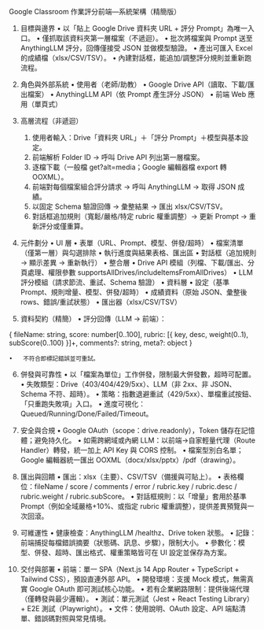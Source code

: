 Google Classroom 作業評分前端—系統架構（精簡版）

1) 目標與邊界
	•	以「貼上 Google Drive 資料夾 URL + 評分 Prompt」為唯一入口。
	•	僅抓取該資料夾第一層檔案（不遞迴）。
	•	批次將檔案與 Prompt 送至 AnythingLLM 評分，回傳僅接受 JSON 並做模型驗證。
	•	產出可匯入 Excel 的成績檔（xlsx/CSV/TSV）。
	•	內建對話框，能追加/調整評分規則並重新跑流程。

2) 角色與外部系統
	•	使用者（老師/助教）
	•	Google Drive API（讀取、下載/匯出檔案）
	•	AnythingLLM API（依 Prompt 產生評分 JSON）
	•	前端 Web 應用（單頁式）

3) 高層流程（非遞迴）
	1.	使用者輸入：Drive「資料夾 URL」＋「評分 Prompt」＋模型與基本設定。
	2.	前端解析 Folder ID → 呼叫 Drive API 列出第一層檔案。
	3.	逐檔下載（一般檔 get?alt=media；Google 編輯器檔 export 轉 OOXML）。
	4.	前端對每個檔案組合評分請求 → 呼叫 AnythingLLM → 取得 JSON 成績。
	5.	以固定 Schema 驗證回傳 → 彙整結果 → 匯出 xlsx/CSV/TSV。
	6.	對話框追加規則（寬鬆/嚴格/特定 rubric 權重調整）→ 更新 Prompt → 重新評分或僅重算。

4) 元件劃分
	•	UI 層
	•	表單（URL、Prompt、模型、併發/超時）
	•	檔案清單（僅第一層）與勾選排除
	•	執行進度與結果表格、匯出區
	•	對話框（追加規則 → 顯示差異 → 重新執行）
	•	整合層
	•	Drive API 模組（列檔、下載/匯出、分頁處理、權限參數 supportsAllDrives/includeItemsFromAllDrives）
	•	LLM 評分模組（請求節流、重試、Schema 驗證）
	•	資料層
	•	設定（基準 Prompt、規則增量、模型、併發/超時）
	•	成績資料（原始 JSON、彙整後 rows、錯誤/重試狀態）
	•	匯出器（xlsx/CSV/TSV）

5) 資料契約（精簡）
	•	評分回傳（LLM → 前端）：

{
  fileName: string,
  score: number[0..100],
  rubric: [{ key, desc, weight(0..1), subScore(0..100) }]+,
  comments?: string,
  meta?: object
}


	•	不符合即標記錯誤並可重試。

6) 併發與可靠性
	•	以「檔案為單位」工作併發，限制最大併發數，超時可配置。
	•	失敗類型：Drive（403/404/429/5xx）、LLM（非 2xx、非 JSON、Schema 不符、超時）。
	•	策略：指數退避重試（429/5xx）、單檔重試按鈕、「只重跑失敗項」入口。
	•	進度可視化：Queued/Running/Done/Failed/Timeout。

7) 安全與合規
	•	Google OAuth（scope：drive.readonly），Token 儲存在記憶體；避免持久化。
	•	如需跨網域或內網 LLM：以前端→自家輕量代理（Route Handler）轉發，統一加上 API Key 與 CORS 控制。
	•	檔案型別白名單；Google 編輯器統一匯出 OOXML（docx/xlsx/pptx）/pdf（drawing）。

8) 匯出與回饋
	•	匯出：xlsx（主要）、CSV/TSV（備援與可貼上）。
	•	表格欄位：fileName / score / comments / error / rubric.key / rubric.desc / rubric.weight / rubric.subScore。
	•	對話框規則：以「增量」套用於基準 Prompt（例如全域嚴格+10%、或指定 rubric 權重調整），提供差異預覽與一次回滾。

9) 可維運性
	•	健康檢查：AnythingLLM /healthz、Drive token 狀態。
	•	記錄：前端捕捉每檔錯誤摘要（狀態碼、訊息、步驟），限制大小。
	•	參數化：模型、併發、超時、匯出格式、權重策略皆可在 UI 設定並保存為方案。

10) 交付與部署
	•	前端：單一 SPA（Next.js 14 App Router + TypeScript + Tailwind CSS），預設直連外部 API。
	•	開發環境：支援 Mock 模式，無需真實 Google OAuth 即可測試核心功能。
	•	若有企業網路限制：提供後端代理（僅轉發與最少邏輯）。
	•	測試：單元測試（Jest + React Testing Library）+ E2E 測試（Playwright）。
	•	文件：使用說明、OAuth 設定、API 端點清單、錯誤碼對照與常見情境。
